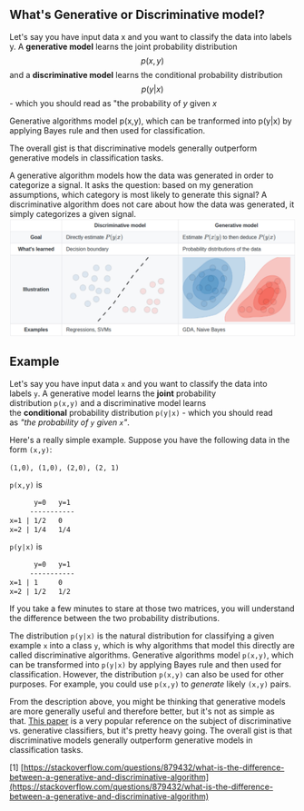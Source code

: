 ## What's Generative or Discriminative model?

Let's say you have input data x and you want to classify the data into labels y. A **generative model** learns the joint probability distribution $$p(x,y)$$ and a **discriminative model** learns the conditional probability distribution $$p(y|x)$$ - which you should read as "the probability of $y$ given $x$

Generative algorithms model p(x,y), which can be tranformed into p(y|x) by applying Bayes rule and then used for classification.

The overall gist is that discriminative models generally outperform generative models in classification tasks.

A generative algorithm models how the data was generated in order to categorize a signal. It asks the question: based on my generation assumptions, which category is most likely to generate this signal? A discriminative algorithm does not care about how the data was generated, it simply categorizes a given signal.
![](_resources/Pasted%20image%2020220704120136.png)
## Example

Let's say you have input data `x` and you want to classify the data into labels `y`. A generative model learns the **joint** probability distribution `p(x,y)` and a discriminative model learns the **conditional** probability distribution `p(y|x)` - which you should read as _"the probability of `y` given `x`"_.

Here's a really simple example. Suppose you have the following data in the form `(x,y)`:

`(1,0), (1,0), (2,0), (2, 1)`

`p(x,y)` is

```
      y=0   y=1
     -----------
x=1 | 1/2   0
x=2 | 1/4   1/4
```

`p(y|x)` is

```
      y=0   y=1
     -----------
x=1 | 1     0
x=2 | 1/2   1/2
```

If you take a few minutes to stare at those two matrices, you will understand the difference between the two probability distributions.

The distribution `p(y|x)` is the natural distribution for classifying a given example `x` into a class `y`, which is why algorithms that model this directly are called discriminative algorithms. Generative algorithms model `p(x,y)`, which can be transformed into `p(y|x)` by applying Bayes rule and then used for classification. However, the distribution `p(x,y)` can also be used for other purposes. For example, you could use `p(x,y)` to _generate_ likely `(x,y)` pairs.

From the description above, you might be thinking that generative models are more generally useful and therefore better, but it's not as simple as that. [This paper](http://papers.nips.cc/paper/2020-on-discriminative-vs-generative-classifiers-a-comparison-of-logistic-regression-and-naive-bayes.pdf) is a very popular reference on the subject of discriminative vs. generative classifiers, but it's pretty heavy going. The overall gist is that discriminative models generally outperform generative models in classification tasks.

[1] [https://stackoverflow.com/questions/879432/what-is-the-difference-between-a-generative-and-discriminative-algorithm](https://stackoverflow.com/questions/879432/what-is-the-difference-between-a-generative-and-discriminative-algorithm)